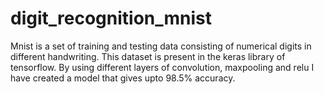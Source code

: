 # digit_recognition_mnist
Mnist is a set of training and testing data consisting of numerical digits in different handwriting. This dataset is present in the keras library of tensorflow. By using different layers of convolution, maxpooling and relu I have created a model that gives upto 98.5% accuracy.
